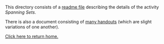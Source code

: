 This directory consists of a [readme file](https://github.com/sfushidahardy/SSEA-Linear-Algebra-Activities/blob/main/SubspaceDimensionSpan/SpanningSets/spanning-sets-readme.pdf) describing the details of the activity _Spanning Sets_.

There is also a document consisting of [many handouts](https://github.com/sfushidahardy/SSEA-Linear-Algebra-Activities/blob/main/SubspaceDimensionSpan/SpanningSets/spanning-sets-handout.pdf) (which are slight variations of one another).

[Click here to return home.](https://github.com/sfushidahardy/SSEA-Linear-Algebra-Activities/blob/main/README.md#Subspaces-Dimension-Spans)
